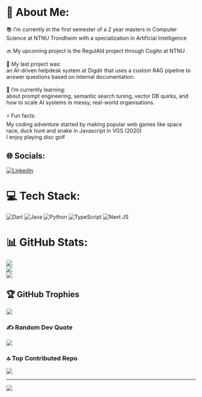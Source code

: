 # 💫 About Me:
📚 I'm currently in the first semester of a 2 year masters in Computer Science at NTNU Trondheim with a specialization in Artificial Intelligence <br><br>
🔜 My upcoming project is the RegulAId project through Cogito at NTNU <br><br>
🔭 My last project was:<br>an AI-driven helpdesk system at Digdir that uses a custom RAG pipeline to answer questions based on internal documentation.<br><br>
🌱 I’m currently learning:<br>about prompt engineering, semantic search tuning, vector DB quirks, and how to scale AI systems in messy, real-world organisations.<br><br>
⚡ Fun facts:<br> My coding adventure started by making popular web games like space race, duck hunt and snake in Javascript in VGS (2020) <br>I enjoy playing disc golf


## 🌐 Socials:
[![LinkedIn](https://img.shields.io/badge/LinkedIn-%230077B5.svg?logo=linkedin&logoColor=white)](https://linkedin.com/in/vegard-aa-albretsen) 

# 💻 Tech Stack:
![Dart](https://img.shields.io/badge/dart-%230175C2.svg?style=for-the-badge&logo=dart&logoColor=white) ![Java](https://img.shields.io/badge/java-%23ED8B00.svg?style=for-the-badge&logo=openjdk&logoColor=white) ![Python](https://img.shields.io/badge/python-3670A0?style=for-the-badge&logo=python&logoColor=ffdd54) ![TypeScript](https://img.shields.io/badge/typescript-%23007ACC.svg?style=for-the-badge&logo=typescript&logoColor=white) ![Next JS](https://img.shields.io/badge/Next-black?style=for-the-badge&logo=next.js&logoColor=white)
# 📊 GitHub Stats:
![](https://github-readme-stats.vercel.app/api?username=vegardaaalbretsen&theme=dark&hide_border=false&include_all_commits=true&count_private=true)<br/>
![](https://nirzak-streak-stats.vercel.app/?user=vegardaaalbretsen&theme=dark&hide_border=false)<br/>
![](https://github-readme-stats.vercel.app/api/top-langs/?username=vegardaaalbretsen&theme=dark&hide_border=false&include_all_commits=true&count_private=true&layout=compact)

## 🏆 GitHub Trophies
![](https://github-profile-trophy.vercel.app/?username=vegardaaalbretsen&theme=gruvbox&no-frame=false&no-bg=false&margin-w=4)

### ✍️ Random Dev Quote
![](https://quotes-github-readme.vercel.app/api?type=horizontal&theme=tokyonight)

### 🔝 Top Contributed Repo
![](https://github-contributor-stats.vercel.app/api?username=vegardaaalbretsen&limit=5&theme=dark&combine_all_yearly_contributions=true)

---
[![](https://visitcount.itsvg.in/api?id=vegardaaalbretsen&icon=7&color=1)](https://visitcount.itsvg.in)

<!-- Proudly created with GPRM ( https://gprm.itsvg.in ) -->

